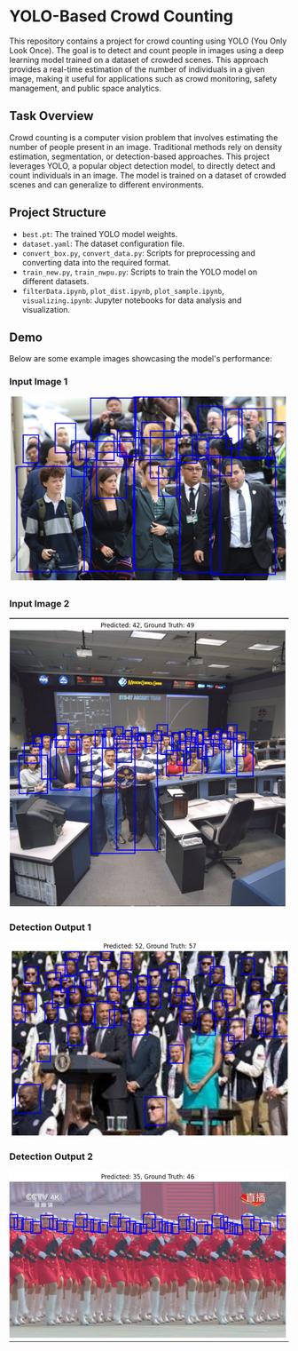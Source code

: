 # YOLO-Based Crowd Counting

This repository contains a project for crowd counting using YOLO (You Only Look Once). The goal is to detect and count people in images using a deep learning model trained on a dataset of crowded scenes. This approach provides a real-time estimation of the number of individuals in a given image, making it useful for applications such as crowd monitoring, safety management, and public space analytics.

## Task Overview
Crowd counting is a computer vision problem that involves estimating the number of people present in an image. Traditional methods rely on density estimation, segmentation, or detection-based approaches. This project leverages YOLO, a popular object detection model, to directly detect and count individuals in an image. The model is trained on a dataset of crowded scenes and can generalize to different environments.

## Project Structure
- `best.pt`: The trained YOLO model weights.
- `dataset.yaml`: The dataset configuration file.
- `convert_box.py`, `convert_data.py`: Scripts for preprocessing and converting data into the required format.
- `train_new.py`, `train_nwpu.py`: Scripts to train the YOLO model on different datasets.
- `filterData.ipynb`, `plot_dist.ipynb`, `plot_sample.ipynb`, `visualizing.ipynb`: Jupyter notebooks for data analysis and visualization.

## Demo
Below are some example images showcasing the model's performance:

### Input Image 1
![Demo 1](demo/body1.png)

### Input Image 2
![Demo 2](demo/body2.png)

### Detection Output 1
![Demo 3](demo/face.png)

### Detection Output 2
![Demo 4](demo/face2.png)



